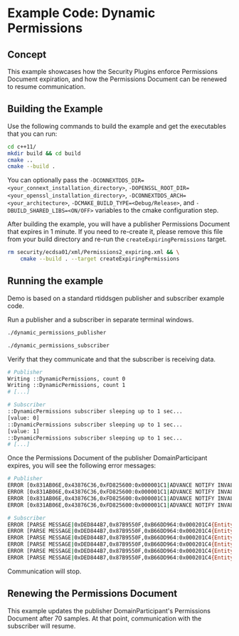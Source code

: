 # Example Code: Dynamic Permissions

## Concept

This example showcases how the Security Plugins enforce Permissions Document
expiration, and how the Permissions Document can be renewed to resume
communication.

## Building the Example

Use the following commands to build the example and get the executables that
you can run:

```sh
cd c++11/
mkdir build && cd build
cmake ..
cmake --build .
```

You can optionally pass the
``-DCONNEXTDDS_DIR=<your_connext_installation_directory>``,
``-DOPENSSL_ROOT_DIR=<your_openssl_installation_directory>``,
``-DCONNEXTDDS_ARCH=<your_architecture>``,
``-DCMAKE_BUILD_TYPE=<Debug/Release>``, and
``-DBUILD_SHARED_LIBS=<ON/OFF>`` variables to the cmake configuration step.

After building the example, you will have a publisher Permissions Document that
expires in 1 minute. If you need to re-create it, please remove this file from
your build directory and re-run the ``createExpiringPermissions`` target.

```sh
rm security/ecdsa01/xml/Permissions2_expiring.xml && \
    cmake --build . --target createExpiringPermissions
```

## Running the example

Demo is based on a standard rtiddsgen publisher and subscriber example code.

Run a publisher and a subscriber in separate terminal windows.

```sh
./dynamic_permissions_publisher
```

```sh
./dynamic_permissions_subscriber
```

Verify that they communicate and that the subscriber is receiving data.

```sh
# Publisher
Writing ::DynamicPermissions, count 0
Writing ::DynamicPermissions, count 1
# [...]

# Subscriber
::DynamicPermissions subscriber sleeping up to 1 sec...
[value: 0]
::DynamicPermissions subscriber sleeping up to 1 sec...
[value: 1]
::DynamicPermissions subscriber sleeping up to 1 sec...
# [...]
```

Once the Permissions Document of the publisher DomainParticipant expires, you
will see the following error messages:

```sh
# Publisher
ERROR [0x831AB06E,0x43876C36,0xFD825600:0x000001C1|ADVANCE NOTIFY INVALID LOCAL PERMISSIONS|CHECK STATUS|LC:Security] RTI_Security_PermissionsGrant_isValidTime:{"DDS:Security:LogTopicV2":{"f":"10","s":"3","t":{"s":"1748517658","n":"108000"},"h":"RTISP-10036","i":"0.0.0.0","a":"RTI Secure DDS Application","p":"85264","k":"50331706","x":[{"DDS":[{"domain_id":"0"},{"guid":"831AB06E.43876C36.FD825600.000001C1"},{"plugin_class":"DDS:Access:Permissions"},{"plugin_method":"RTI_Security_PermissionsGrant_isValidTime"}]}],"m":"now is after not_after of permissions file"}}
ERROR [0x831AB06E,0x43876C36,0xFD825600:0x000001C1|ADVANCE NOTIFY INVALID LOCAL PERMISSIONS|CHECK STATUS|LC:Security] RTI_Security_AccessControl_validate_status:{"DDS:Security:LogTopicV2":{"f":"10","s":"3","t":{"s":"1748517658","n":"192000"},"h":"RTISP-10036","i":"0.0.0.0","a":"RTI Secure DDS Application","p":"85264","k":"50331706","x":[{"DDS":[{"domain_id":"0"},{"guid":"831AB06E.43876C36.FD825600.000001C1"},{"plugin_class":"DDS:Access:Permissions"},{"plugin_method":"RTI_Security_AccessControl_validate_status"}]}],"m":"permissions' validity period is invalid."}}
ERROR [0x831AB06E,0x43876C36,0xFD825600:0x000001C1|ADVANCE NOTIFY INVALID LOCAL PERMISSIONS|CHECK STATUS|LC:Security] PRESParticipant_onSecurityLocalCredentialValidateEvent:FAILED TO VALIDATE | Local permissions credentials.
ERROR [0x831AB06E,0x43876C36,0xFD825600:0x000001C1|ADVANCE NOTIFY INVALID LOCAL PERMISSIONS|LC:Security] PRESParticipant_onSecurityLocalCredentialEventListener:FAILED TO VALIDATE | Local credentials.

# Subscriber
ERROR [PARSE MESSAGE|0xDED844B7,0x87B9550F,0xB66DD964:0x000201C4{Entity=DR,MessageKind=DATA}|RECEIVE FROM 0x831AB06E,0x43876C36,0xFD825600:0x000201C3|:0x000001C1{Domain=0}|RECEIVE SAMPLE|PROCESS HANDSHAKE|GET SECURITY STATE|LC:Security] RTI_Security_PermissionsGrant_isValidTime:{"DDS:Security:LogTopicV2":{"f":"10","s":"3","t":{"s":"1748517682","n":"984966998"},"h":"RTISP-10036","i":"0.0.0.0","a":"RTI Secure DDS Application","p":"85248","k":"50331706","x":[{"DDS":[{"domain_id":"0"},{"guid":"DED844B7.87B9550F.B66DD964.000001C1"},{"plugin_class":"DDS:Access:Permissions"},{"plugin_method":"RTI_Security_PermissionsGrant_isValidTime"}]}],"m":"now is after not_after of permissions file"}}
ERROR [PARSE MESSAGE|0xDED844B7,0x87B9550F,0xB66DD964:0x000201C4{Entity=DR,MessageKind=DATA}|RECEIVE FROM 0x831AB06E,0x43876C36,0xFD825600:0x000201C3|:0x000001C1{Domain=0}|RECEIVE SAMPLE|PROCESS HANDSHAKE|GET SECURITY STATE|LC:Security] RTI_Security_AccessControl_validatePermissionsDocument:{"DDS:Security:LogTopicV2":{"f":"10","s":"3","t":{"s":"1748517682","n":"985028998"},"h":"RTISP-10036","i":"0.0.0.0","a":"RTI Secure DDS Application","p":"85248","k":"50331706","x":[{"DDS":[{"domain_id":"0"},{"guid":"DED844B7.87B9550F.B66DD964.000001C1"},{"plugin_class":"DDS:Access:Permissions"},{"plugin_method":"RTI_Security_AccessControl_validatePermissionsDocument"}]}],"m":"grant has invalid time"}}
ERROR [PARSE MESSAGE|0xDED844B7,0x87B9550F,0xB66DD964:0x000201C4{Entity=DR,MessageKind=DATA}|RECEIVE FROM 0x831AB06E,0x43876C36,0xFD825600:0x000201C3|:0x000001C1{Domain=0}|RECEIVE SAMPLE|PROCESS HANDSHAKE|GET SECURITY STATE|LC:Security] RTI_Security_AccessControl_validate_remote_permissions:{"DDS:Security:LogTopicV2":{"f":"10","s":"1","t":{"s":"1748517682","n":"985044998"},"h":"RTISP-10036","i":"0.0.0.0","a":"RTI Secure DDS Application","p":"85248","k":"50331706","x":[{"DDS":[{"domain_id":"0"},{"guid":"DED844B7.87B9550F.B66DD964.000001C1"},{"plugin_class":"DDS:Access:Permissions"},{"plugin_method":"RTI_Security_AccessControl_validate_remote_permissions"}]}],"m":"failed to validate remote permissions"}}
ERROR [PARSE MESSAGE|0xDED844B7,0x87B9550F,0xB66DD964:0x000201C4{Entity=DR,MessageKind=DATA}|RECEIVE FROM 0x831AB06E,0x43876C36,0xFD825600:0x000201C3|:0x000001C1{Domain=0}|RECEIVE SAMPLE|PROCESS HANDSHAKE|GET SECURITY STATE|LC:Security] DDS_DomainParticipantTrustPlugins_forwardGetAuthenticatedRemoteParticipantSecurityState:FAILED TO VALIDATE | Remote permissions.
ERROR [PARSE MESSAGE|0xDED844B7,0x87B9550F,0xB66DD964:0x000201C4{Entity=DR,MessageKind=DATA}|RECEIVE FROM 0x831AB06E,0x43876C36,0xFD825600:0x000201C3|:0x000001C1{Domain=0}|RECEIVE SAMPLE|PROCESS HANDSHAKE|LC:Security] PRESParticipant_authorizeRemoteParticipant:{"DDS:Security:LogTopicV2":{"f":"10","s":"3","t":{"s":"1748517682","n":"985078998"},"h":"RTISP-10036","i":"0.0.0.0","a":"RTI Secure DDS Application","p":"85248","k":"50331706","x":[{"DDS":[{"domain_id":"0"},{"guid":"DED844B7.87B9550F.B66DD964.000001C1"},{"plugin_class":"RTI:Auth"},{"plugin_method":"PRESParticipant_authorizeRemoteParticipant"}]}],"m":"unauthorized remote participant 831ab06e.43876c36.fd825600 denied by local participant ded844b7.87b9550f.b66dd964"}}
ERROR [PARSE MESSAGE|0xDED844B7,0x87B9550F,0xB66DD964:0x000201C4{Entity=DR,MessageKind=DATA}|RECEIVE FROM 0x831AB06E,0x43876C36,0xFD825600:0x000201C3|:0x000001C1{Domain=0}|RECEIVE SAMPLE|PROCESS HANDSHAKE|LC:Security] PRESParticipant_processHandshake:FAILED TO VALIDATE | Failed to authorize remote DP (GUID: 0x831AB06E,0x43876C36,0xFD825600:0x000001C1).
```

Communication will stop.

## Renewing the Permissions Document

This example updates the publisher DomainParticipant's Permissions Document
after 70 samples. At that point, communication with the subscriber will
resume.
